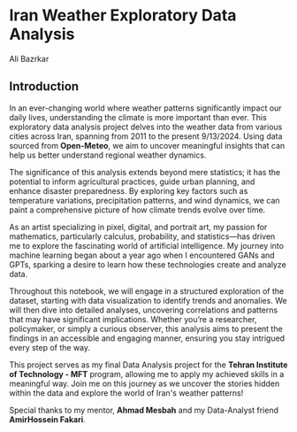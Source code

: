 # Iran Weather Exploratory Data Analysis
Ali Bazrkar

## Introduction

In an ever-changing world where weather patterns significantly impact our daily lives, understanding the climate is more important than ever. This exploratory data analysis project delves into the weather data from various cities across Iran, spanning from 2011 to the present 9/13/2024. Using data sourced from **Open-Meteo**, we aim to uncover meaningful insights that can help us better understand regional weather dynamics.

The significance of this analysis extends beyond mere statistics; it has the potential to inform agricultural practices, guide urban planning, and enhance disaster preparedness. By exploring key factors such as temperature variations, precipitation patterns, and wind dynamics, we can paint a comprehensive picture of how climate trends evolve over time.

As an artist specializing in pixel, digital, and portrait art, my passion for mathematics, particularly calculus, probability, and statistics—has driven me to explore the fascinating world of artificial intelligence. My journey into machine learning began about a year ago when I encountered GANs and GPTs, sparking a desire to learn how these technologies create and analyze data.

Throughout this notebook, we will engage in a structured exploration of the dataset, starting with data visualization to identify trends and anomalies. We will then dive into detailed analyses, uncovering correlations and patterns that may have significant implications. Whether you’re a researcher, policymaker, or simply a curious observer, this analysis aims to present the findings in an accessible and engaging manner, ensuring you stay intrigued every step of the way.

This project serves as my final Data Analysis project for the **Tehran Institute of Technology - MFT** program, allowing me to apply my achieved skills in a meaningful way. Join me on this journey as we uncover the stories hidden within the data and explore the world of Iran's weather patterns!

Special thanks to my mentor, **Ahmad Mesbah** and my Data-Analyst friend **AmirHossein Fakari**. 
